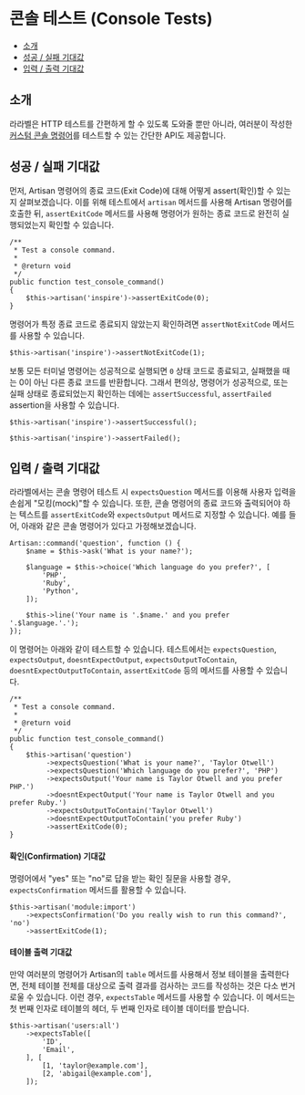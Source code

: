 # 콘솔 테스트 (Console Tests)

- [소개](#introduction)
- [성공 / 실패 기대값](#success-failure-expectations)
- [입력 / 출력 기대값](#input-output-expectations)

<a name="introduction"></a>
## 소개

라라벨은 HTTP 테스트를 간편하게 할 수 있도록 도와줄 뿐만 아니라, 여러분이 작성한 [커스텀 콘솔 명령어](/docs/9.x/artisan)를 테스트할 수 있는 간단한 API도 제공합니다.

<a name="success-failure-expectations"></a>
## 성공 / 실패 기대값

먼저, Artisan 명령어의 종료 코드(Exit Code)에 대해 어떻게 assert(확인)할 수 있는지 살펴보겠습니다. 이를 위해 테스트에서 `artisan` 메서드를 사용해 Artisan 명령어를 호출한 뒤, `assertExitCode` 메서드를 사용해 명령어가 원하는 종료 코드로 완전히 실행되었는지 확인할 수 있습니다.

```
/**
 * Test a console command.
 *
 * @return void
 */
public function test_console_command()
{
    $this->artisan('inspire')->assertExitCode(0);
}
```

명령어가 특정 종료 코드로 종료되지 않았는지 확인하려면 `assertNotExitCode` 메서드를 사용할 수 있습니다.

```
$this->artisan('inspire')->assertNotExitCode(1);
```

보통 모든 터미널 명령어는 성공적으로 실행되면 `0` 상태 코드로 종료되고, 실패했을 때는 0이 아닌 다른 종료 코드를 반환합니다. 그래서 편의상, 명령어가 성공적으로, 또는 실패 상태로 종료되었는지 확인하는 데에는 `assertSuccessful`, `assertFailed` assertion을 사용할 수 있습니다.

```
$this->artisan('inspire')->assertSuccessful();

$this->artisan('inspire')->assertFailed();
```

<a name="input-output-expectations"></a>
## 입력 / 출력 기대값

라라벨에서는 콘솔 명령어 테스트 시 `expectsQuestion` 메서드를 이용해 사용자 입력을 손쉽게 "모킹(mock)"할 수 있습니다. 또한, 콘솔 명령어의 종료 코드와 출력되어야 하는 텍스트를 `assertExitCode`와 `expectsOutput` 메서드로 지정할 수 있습니다. 예를 들어, 아래와 같은 콘솔 명령어가 있다고 가정해보겠습니다.

```
Artisan::command('question', function () {
    $name = $this->ask('What is your name?');

    $language = $this->choice('Which language do you prefer?', [
        'PHP',
        'Ruby',
        'Python',
    ]);

    $this->line('Your name is '.$name.' and you prefer '.$language.'.');
});
```

이 명령어는 아래와 같이 테스트할 수 있습니다. 테스트에서는 `expectsQuestion`, `expectsOutput`, `doesntExpectOutput`, `expectsOutputToContain`, `doesntExpectOutputToContain`, `assertExitCode` 등의 메서드를 사용할 수 있습니다.

```
/**
 * Test a console command.
 *
 * @return void
 */
public function test_console_command()
{
    $this->artisan('question')
         ->expectsQuestion('What is your name?', 'Taylor Otwell')
         ->expectsQuestion('Which language do you prefer?', 'PHP')
         ->expectsOutput('Your name is Taylor Otwell and you prefer PHP.')
         ->doesntExpectOutput('Your name is Taylor Otwell and you prefer Ruby.')
         ->expectsOutputToContain('Taylor Otwell')
         ->doesntExpectOutputToContain('you prefer Ruby')
         ->assertExitCode(0);
}
```

<a name="confirmation-expectations"></a>
#### 확인(Confirmation) 기대값

명령어에서 "yes" 또는 "no"로 답을 받는 확인 질문을 사용할 경우, `expectsConfirmation` 메서드를 활용할 수 있습니다.

```
$this->artisan('module:import')
    ->expectsConfirmation('Do you really wish to run this command?', 'no')
    ->assertExitCode(1);
```

<a name="table-expectations"></a>
#### 테이블 출력 기대값

만약 여러분의 명령어가 Artisan의 `table` 메서드를 사용해서 정보 테이블을 출력한다면, 전체 테이블 전체를 대상으로 출력 결과를 검사하는 코드를 작성하는 것은 다소 번거로울 수 있습니다. 이런 경우, `expectsTable` 메서드를 사용할 수 있습니다. 이 메서드는 첫 번째 인자로 테이블의 헤더, 두 번째 인자로 테이블 데이터를 받습니다.

```
$this->artisan('users:all')
    ->expectsTable([
        'ID',
        'Email',
    ], [
        [1, 'taylor@example.com'],
        [2, 'abigail@example.com'],
    ]);
```